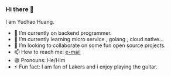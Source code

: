 ### Hi there 👋


I am Yuchao Huang.

- 🔭 I’m currently on backend programmer.
- 🌱 I’m currently learning micro service , golang , cloud native...
- 👯 I’m looking to collaborate on some fun open source projects. 
- 📫 How to reach me: [e-mail](mailto:misterchaos@163.com) 
- 😄 Pronouns: He/Him
- ⚡ Fun fact: I am fan of Lakers and i enjoy playing the guitar.
